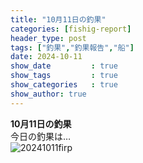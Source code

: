```yaml
---
title: "10月11日の釣果"
categories: [fishig-report]
header_type: post
tags: ["釣果","釣果報告","船"]
date: 2024-10-11
show_date         : true
show_tags         : true
show_categories   : true
show_author: true
---
```

**10月11日の釣果**
<br>
今日の釣果は…  
![20241011firp](https://raw.githubusercontent.com/hi-network-repo/assets/refs/heads/main/hi-network-repo.github.io/assets/image/IMG_6188.jpg "2024/10/11の釣果")





